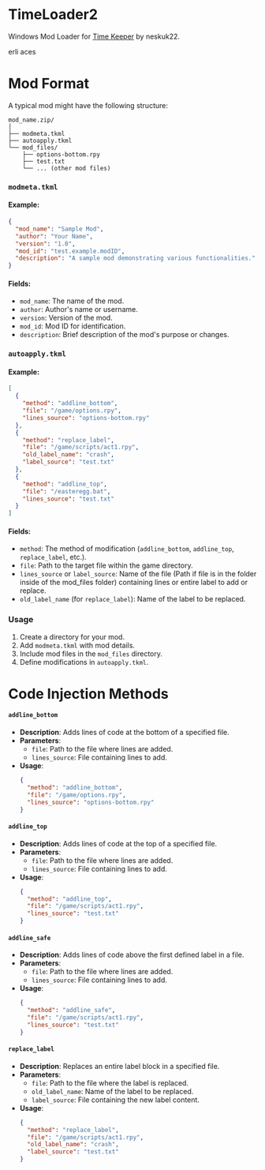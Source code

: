 # TimeLoader2

Windows Mod Loader for [Time Keeper](https://gamejolt.com/games/TimeKeeper/771919) by neskuk22.

erli aces 

# Mod Format

A typical mod might have the following structure:

```
mod_name.zip/
│
├── modmeta.tkml
├── autoapply.tkml
└── mod_files/
    ├── options-bottom.rpy
    ├── test.txt
    └── ... (other mod files)
```

### `modmeta.tkml`

#### Example:
```json
{
  "mod_name": "Sample Mod",
  "author": "Your Name",
  "version": "1.0",
  "mod_id": "test.example.modID",
  "description": "A sample mod demonstrating various functionalities."
}
```

#### Fields:
- `mod_name`: The name of the mod.
- `author`: Author's name or username.
- `version`: Version of the mod.
- `mod_id`: Mod ID for identification.
- `description`: Brief description of the mod's purpose or changes.

### `autoapply.tkml`

#### Example:
```json
[
  {
    "method": "addline_bottom",
    "file": "/game/options.rpy",
    "lines_source": "options-bottom.rpy"
  },
  {
    "method": "replace_label",
    "file": "/game/scripts/act1.rpy",
    "old_label_name": "crash",
    "label_source": "test.txt"
  },
  {
    "method": "addline_top",
    "file": "/easteregg.bat",
    "lines_source": "test.txt"
  }
]
```

#### Fields:
- `method`: The method of modification (`addline_bottom`, `addline_top`, `replace_label`, etc.).
- `file`: Path to the target file within the game directory.
- `lines_source` or `label_source`: Name of the file (Path if file is in the folder inside of the mod_files folder) containing lines or entire label to add or replace.
- `old_label_name` (for `replace_label`): Name of the label to be replaced.

### Usage

1. Create a directory for your mod.
2. Add `modmeta.tkml` with mod details.
3. Include mod files in the `mod_files` directory.
4. Define modifications in `autoapply.tkml`.

# Code Injection Methods

#### `addline_bottom`
- **Description**: Adds lines of code at the bottom of a specified file.
- **Parameters**:
  - `file`: Path to the file where lines are added.
  - `lines_source`: File containing lines to add.
- **Usage**:
  ```json
  {
    "method": "addline_bottom",
    "file": "/game/options.rpy",
    "lines_source": "options-bottom.rpy"
  }
  ```

#### `addline_top`
- **Description**: Adds lines of code at the top of a specified file.
- **Parameters**:
  - `file`: Path to the file where lines are added.
  - `lines_source`: File containing lines to add.
- **Usage**:
  ```json
  {
    "method": "addline_top",
    "file": "/game/scripts/act1.rpy",
    "lines_source": "test.txt"
  }
  ```

#### `addline_safe`
- **Description**: Adds lines of code above the first defined label in a file.
- **Parameters**:
  - `file`: Path to the file where lines are added.
  - `lines_source`: File containing lines to add.
- **Usage**:
  ```json
  {
    "method": "addline_safe",
    "file": "/game/scripts/act1.rpy",
    "lines_source": "test.txt"
  }
  ```

#### `replace_label`
- **Description**: Replaces an entire label block in a specified file.
- **Parameters**:
  - `file`: Path to the file where the label is replaced.
  - `old_label_name`: Name of the label to be replaced.
  - `label_source`: File containing the new label content.
- **Usage**:
  ```json
  {
    "method": "replace_label",
    "file": "/game/scripts/act1.rpy",
    "old_label_name": "crash",
    "label_source": "test.txt"
  }
  ```
